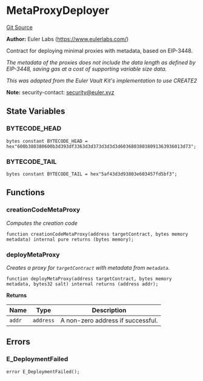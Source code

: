 # MetaProxyDeployer
[Git Source](https://github.com/euler-xyz/euler-swap/blob/7080c3fe0c9f935c05849a0756ed43d959130afd/src/utils/MetaProxyDeployer.sol)

**Author:**
Euler Labs (https://www.eulerlabs.com/)

Contract for deploying minimal proxies with metadata, based on EIP-3448.

*The metadata of the proxies does not include the data length as defined by EIP-3448, saving gas at a cost of
supporting variable size data.*

*This was adapted from the Euler Vault Kit's implementation to use CREATE2*

**Note:**
security-contact: security@euler.xyz


## State Variables
### BYTECODE_HEAD

```solidity
bytes constant BYTECODE_HEAD = hex"600b380380600b3d393df3363d3d373d3d3d3d60368038038091363936013d73";
```


### BYTECODE_TAIL

```solidity
bytes constant BYTECODE_TAIL = hex"5af43d3d93803e603457fd5bf3";
```


## Functions
### creationCodeMetaProxy

*Computes the creation code*


```solidity
function creationCodeMetaProxy(address targetContract, bytes memory metadata) internal pure returns (bytes memory);
```

### deployMetaProxy

*Creates a proxy for `targetContract` with metadata from `metadata`.*


```solidity
function deployMetaProxy(address targetContract, bytes memory metadata, bytes32 salt) internal returns (address addr);
```
**Returns**

|Name|Type|Description|
|----|----|-----------|
|`addr`|`address`|A non-zero address if successful.|


## Errors
### E_DeploymentFailed

```solidity
error E_DeploymentFailed();
```

